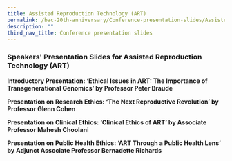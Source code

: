 ```yaml
---
title: Assisted Reproduction Technology (ART)
permalink: /bac-20th-anniversary/Conference-presentation-slides/Assisted-Reproduction-Technology
description: ""
third_nav_title: Conference presentation slides
---
```

### **Speakers' Presentation Slides for Assisted Reproduction Technology (ART)**

**Introductory Presentation: ‘Ethical Issues in ART: The Importance of Transgenerational Genomics’ by Professor Peter Braude**[](/files/20th%20Anniversary%20Resources/Ethical%20issues%20in%20ART%20-%20The%20Importance%20of%20Transgenerational%20Genomics%20by%20Professor%20Peter%20Braude.pdf)

**Presentation on Research Ethics: ‘The Next Reproductive Revolution’ by Professor Glenn Cohen**[](/files/20th%20Anniversary%20Resources/Research%20Ethics%20-%20The%20Next%20Reproductive%20Revolution%20by%20Professor%20Glenn%20Cohen.pdf)

**Presentation on Clinical Ethics: ‘Clinical Ethics of ART’ by Associate Professor Mahesh Choolani**[](/files/20th%20Anniversary%20Resources/Clinical%20Ethics%20-%20Clinical%20Ethics%20of%20ART%20by%20Associate%20Professor%20Mahesh%20Choolani.pdf)

**Presentation on Public Health Ethics: ‘ART Through a Public Health Lens’ by Adjunct Associate Professor Bernadette Richards**[](/files/20th%20Anniversary%20Resources/Public%20Health%20Ethics%20-%20ART%20through%20a%20Public%20Health%20Lens%20by%20Assoc_Professor%20Bernadette%20Richards.pdf)